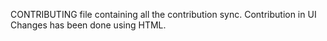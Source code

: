 CONTRIBUTING file containing all the contribution sync.
Contribution in UI Changes has been done using HTML.
